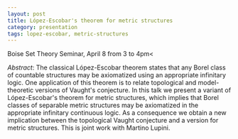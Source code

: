 ```yaml
---
layout: post
title: López-Escobar's theorem for metric structures
category: presentation
tags: lopez-escobar, metric-structures
---
```


Boise Set Theory Seminar, April 8 from 3 to 4pm<!--more--><

*Abstract*: The classical López-Escobar theorem states that any Borel class of countable structures may be axiomatized using an appropriate infinitary logic. One application of this theorem is to relate topological and model-theoretic versions of Vaught's conjecture. In this talk we present a variant of López-Escobar's theorem for metric structures, which implies that Borel classes of separable metric structures may be axiomatized in the appropriate infinitary continuous logic. As a consequence we obtain a new implication between the topological Vaught conjecture and a version for metric structures. This is joint work with Martino Lupini.
